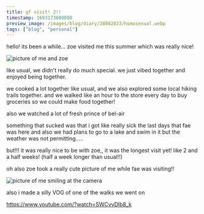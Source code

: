 ```yaml
---
title: gf visit! 2!!
timestamp: 1693173600000
preview_image: /images/blog/diary/28082023/homosexual.webp
tags: ["blog", "personal"]
---
```


hello! its been a while... zoe visited me this summer which was really nice!

![picture of me and zoe](https://comforttiger.space/images/blog/diary/28082023/homosexual.webp)

like usual, we didn't really do much special. we just vibed together and enjoyed being together.

we cooked a lot together like usual, and we also explored some local hiking trails together. and we walked like an hour to the store every day to buy groceries so we could make food together!

also we watched a lot of fresh prince of bel-air

something that sucked was that i got like really sick the last days that fae was here and also we had plans to go to a lake and swim in it but the weather was not permitting.....

but!!! it was really nice to be with zoe,, it was the longest visit yet! like 2 and a half weeks! (half a week longer than usual!!)

oh also zoe took a really cute picture of me while fae was visiting!!

![picture of me smiling at the camera](https://comforttiger.space/images/blog/diary/28082023/cute-tiger.webp)

also i made a silly VOG of one of the walks we went on

https://www.youtube.com/?watch=SWCvvDlb8_k